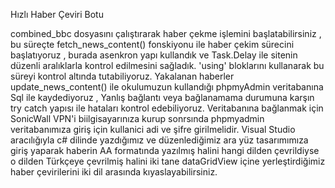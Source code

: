 
Hızlı Haber Çeviri Botu

combined_bbc dosyasını çalıştırarak haber çekme işlemini başlatabilirsiniz , bu süreçte fetch_news_content() fonskiyonu ile haber çekim sürecini başlatıyoruz ,
burada asenkron yapı kullandık ve Task.Delay ile sitenin düzenli aralıklarla kontrol edilmesini sağladık. 'using' bloklarını kullanarak bu süreyi kontrol altında tutabiliyoruz. Yakalanan haberler update_news_content() ile okulumuzun kullandığı phpmyAdmin veritabanına Sql ile kaydediyoruz ,
 Yanlış bağlantı veya bağlanamama durumuna karşın try catch yapısı ile hataları kontrol edebiliyoruz. Veritabanına bağlanmak için SonicWall VPN'i biilgisayarınıza kurup sonrsında phpmyadmin veritabanımıza giriş için kullanici adi ve şifre girilmelidir.
Visual Studio aracılığıyla c# dilinde yazdığımız ve düzenlediğimiz ara yüz tasarımımıza giriş yaparak haberin AA formatında yazılmış halini hangi dilden çevrildiyse o dilden Türkçeye çevrilmiş halini iki tane dataGridView içine yerleştirdiğimiz haber çevirilerini iki dil arasında kıyaslayabilirsiniz.
